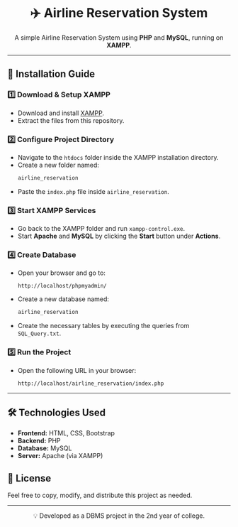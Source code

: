 <h1 align="center">✈️ Airline Reservation System</h1>

<p align="center">
  A simple Airline Reservation System using <strong>PHP</strong> and <strong>MySQL</strong>, running on <strong>XAMPP</strong>.
</p>

---

## 📌 Installation Guide

### 1️⃣ Download & Setup XAMPP
- Download and install <a href="https://www.apachefriends.org/index.html">XAMPP</a>.
- Extract the files from this repository.

### 2️⃣ Configure Project Directory
- Navigate to the `htdocs` folder inside the XAMPP installation directory.
- Create a new folder named:
  ```bash
  airline_reservation
  ```
- Paste the `index.php` file inside `airline_reservation`.

### 3️⃣ Start XAMPP Services
- Go back to the XAMPP folder and run `xampp-control.exe`.
- Start **Apache** and **MySQL** by clicking the **Start** button under **Actions**.

### 4️⃣ Create Database
- Open your browser and go to:
  ```
  http://localhost/phpmyadmin/
  ```
- Create a new database named:
  ```sql
  airline_reservation
  ```
- Create the necessary tables by executing the queries from `SQL_Query.txt`.

### 5️⃣ Run the Project
- Open the following URL in your browser:
  ```
  http://localhost/airline_reservation/index.php
  ```

---

## 🛠 Technologies Used
- **Frontend:** HTML, CSS, Bootstrap
- **Backend:** PHP
- **Database:** MySQL
- **Server:** Apache (via XAMPP)

## 📜 License
Feel free to copy, modify, and distribute this project as needed.

---

<p align="center">💡 Developed as a DBMS project in the 2nd year of college.</p>
